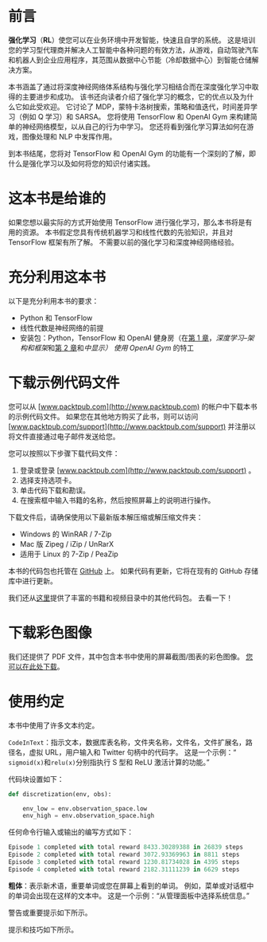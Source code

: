 # 前言

**强化学习**（**RL**）使您可以在业务环境中开发智能，快速且自学的系统。 这是培训您的学习型代理商并解决人工智能中各种问题的有效方法，从游戏，自动驾驶汽车和机器人到企业应用程序，其范围从数据中心节能（冷却数据中心）到智能仓储解决方案。

本书涵盖了通过将深度神经网络体系结构与强化学习相结合而在深度强化学习中取得的主要进步和成功。 该书还向读者介绍了强化学习的概念，它的优点以及为什么它如此受欢迎。 它讨论了 MDP，蒙特卡洛树搜索，策略和值迭代，时间差异学习（例如 Q 学习）和 SARSA。 您将使用 TensorFlow 和 OpenAI Gym 来构建简单的神经网络模型，以从自己的行为中学习。 您还将看到强化学习算法如何在游戏，图像处理和 NLP 中发挥作用。

到本书结尾，您将对 TensorFlow 和 OpenAI Gym 的功能有一个深刻的了解，即什么是强化学习以及如何将您的知识付诸实践。

# 这本书是给谁的

如果您想以最实际的方式开始使用 TensorFlow 进行强化学习，那么本书将是有用的资源。 本书假定您具有传统机器学习和线性代数的先验知识，并且对 TensorFlow 框架有所了解。 不需要以前的强化学习和深度神经网络经验。

# 充分利用这本书

以下是充分利用本书的要求：

*   Python 和 TensorFlow
*   线性代数是神经网络的前提
*   安装包：Python，TensorFlow 和 OpenAI 健身房（在[第 1 章](../Text/01.html)，*深度学习–架构和框架*和[第 2 章](../Text/02.html)和*中显示） 使用 OpenAI Gym* 的特工

# 下载示例代码文件

您可以从 [www.packtpub.com](http://www.packtpub.com) 的帐户中下载本书的示例代码文件。 如果您在其他地方购买了此书，则可以访问 [www.packtpub.com/support](http://www.packtpub.com/support) 并注册以将文件直接通过电子邮件发送给您。

您可以按照以下步骤下载代码文件：

1.  登录或登录 [www.packtpub.com](http://www.packtpub.com/support) 。
2.  选择支持选项卡。
3.  单击代码下载和勘误。
4.  在搜索框中输入书籍的名称，然后按照屏幕上的说明进行操作。

下载文件后，请确保使用以下最新版本解压缩或解压缩文件夹：

*   Windows 的 WinRAR / 7-Zip
*   Mac 版 Zipeg / iZip / UnRarX
*   适用于 Linux 的 7-Zip / PeaZip

本书的代码包也托管在 [GitHub](https://github.com/PacktPublishing/Reinforcement-Learning-with-TensorFlow) 上。 如果代码有更新，它将在现有的 GitHub 存储库中进行更新。

我们还从[这里](https://github.com/PacktPublishing/)提供了丰富的书籍和视频目录中的其他代码包。 去看一下！

# 下载彩色图像

我们还提供了 PDF 文件，其中包含本书中使用的屏幕截图/图表的彩色图像。 [您可以在此处下载](http://www.packtpub.com/sites/default/files/downloads/ReinforcementLearningwithTensorFlow_ColorImages.pdf)。

# 使用约定

本书中使用了许多文本约定。

`CodeInText`：指示文本，数据库表名称，文件夹名称，文件名，文件扩展名，路径名，虚拟 URL，用户输入和 Twitter 句柄中的代码字。 这是一个示例：“ `sigmoid(x)`和`relu(x)`分别指执行 S 型和 ReLU 激活计算的功能。”

代码块设置如下：

```py
def discretization(env, obs):

    env_low = env.observation_space.low
    env_high = env.observation_space.high
```

任何命令行输入或输出的编写方式如下：

```py
Episode 1 completed with total reward 8433.30289388 in 26839 steps
Episode 2 completed with total reward 3072.93369963 in 8811 steps
Episode 3 completed with total reward 1230.81734028 in 4395 steps
Episode 4 completed with total reward 2182.31111239 in 6629 steps
```

**粗体**：表示新术语，重要单词或您在屏幕上看到的单词。 例如，菜单或对话框中的单词会出现在这样的文本中。 这是一个示例：“从管理面板中选择系统信息。”

警告或重要提示如下所示。

提示和技巧如下所示。

